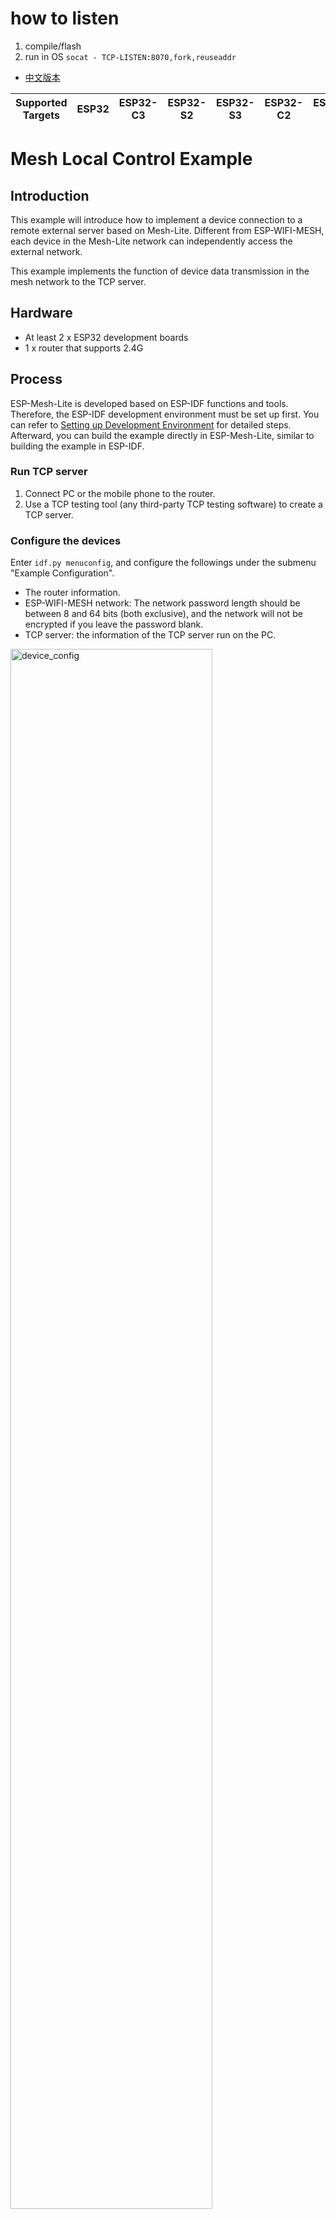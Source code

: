 # how to listen
1. compile/flash
2. run in OS
`socat - TCP-LISTEN:8070,fork,reuseaddr`






- [中文版本](https://github.com/espressif/esp-mesh-lite/blob/master/examples/mesh_local_control/README_CN.md)

| Supported Targets | ESP32 | ESP32-C3 | ESP32-S2 | ESP32-S3 | ESP32-C2 | ESP32-C6 |
| ----------------- | ----- | -------- | -------- | -------- | -------- | -------- |

# Mesh Local Control Example

## Introduction

This example will introduce how to implement a device connection to a remote external server based on Mesh-Lite. Different from ESP-WIFI-MESH, each device in the Mesh-Lite network can independently access the external network.

This example implements the function of device data transmission in the mesh network to the TCP server.

## Hardware

* At least 2 x ESP32 development boards
* 1 x router that supports 2.4G

## Process

ESP-Mesh-Lite is developed based on ESP-IDF functions and tools. Therefore, the ESP-IDF development environment must be set up first. You can refer to [Setting up Development Environment](https://docs.espressif.com/projects/esp-idf/en/latest/esp32/get-started/index.html) for detailed steps. Afterward, you can build the example directly in ESP-Mesh-Lite, similar to building the example in ESP-IDF.

### Run TCP server

1. Connect PC or the mobile phone to the router.
2. Use a TCP testing tool (any third-party TCP testing software) to create a TCP server.

### Configure the devices

Enter `idf.py menuconfig`, and configure the followings under the submenu "Example Configuration".

 * The router information.
 * ESP-WIFI-MESH network: The network password length should be between 8 and 64 bits (both exclusive), and the network will not be encrypted if you leave the password blank.
 * TCP server: the information of the TCP server run on the PC.

<img src="https://raw.githubusercontent.com/espressif/esp-mesh-lite/master/examples/mesh_local_control/device_config.png" alt="device_config" width="80%" div align=center />

### Build and Flash

CMake:
```shell
idf.py erase_flash flash monitor -p /dev/ttyUSBx
```

### Run

ESP-WIFI-MESH devices send the real-time device status to the TCP server at an interval of three seconds.